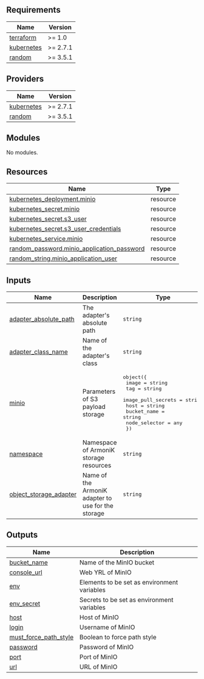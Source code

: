 <!-- BEGIN_TF_DOCS -->
## Requirements

| Name | Version |
|------|---------|
| <a name="requirement_terraform"></a> [terraform](#requirement\_terraform) | >= 1.0 |
| <a name="requirement_kubernetes"></a> [kubernetes](#requirement\_kubernetes) | >= 2.7.1 |
| <a name="requirement_random"></a> [random](#requirement\_random) | >= 3.5.1 |

## Providers

| Name | Version |
|------|---------|
| <a name="provider_kubernetes"></a> [kubernetes](#provider\_kubernetes) | >= 2.7.1 |
| <a name="provider_random"></a> [random](#provider\_random) | >= 3.5.1 |

## Modules

No modules.

## Resources

| Name | Type |
|------|------|
| [kubernetes_deployment.minio](https://registry.terraform.io/providers/hashicorp/kubernetes/latest/docs/resources/deployment) | resource |
| [kubernetes_secret.minio](https://registry.terraform.io/providers/hashicorp/kubernetes/latest/docs/resources/secret) | resource |
| [kubernetes_secret.s3_user](https://registry.terraform.io/providers/hashicorp/kubernetes/latest/docs/resources/secret) | resource |
| [kubernetes_secret.s3_user_credentials](https://registry.terraform.io/providers/hashicorp/kubernetes/latest/docs/resources/secret) | resource |
| [kubernetes_service.minio](https://registry.terraform.io/providers/hashicorp/kubernetes/latest/docs/resources/service) | resource |
| [random_password.minio_application_password](https://registry.terraform.io/providers/hashicorp/random/latest/docs/resources/password) | resource |
| [random_string.minio_application_user](https://registry.terraform.io/providers/hashicorp/random/latest/docs/resources/string) | resource |

## Inputs

| Name | Description | Type | Default | Required |
|------|-------------|------|---------|:--------:|
| <a name="input_adapter_absolute_path"></a> [adapter\_absolute\_path](#input\_adapter\_absolute\_path) | The adapter's absolute path | `string` | `"/adapters/object/s3/ArmoniK.Core.Adapters.S3.dll"` | no |
| <a name="input_adapter_class_name"></a> [adapter\_class\_name](#input\_adapter\_class\_name) | Name of the adapter's class | `string` | `"ArmoniK.Core.Adapters.S3.ObjectBuilder"` | no |
| <a name="input_minio"></a> [minio](#input\_minio) | Parameters of S3 payload storage | <pre>object({<br/>    image              = string<br/>    tag                = string<br/>    image_pull_secrets = string<br/>    host               = string<br/>    bucket_name        = string<br/>    node_selector      = any<br/>  })</pre> | n/a | yes |
| <a name="input_namespace"></a> [namespace](#input\_namespace) | Namespace of ArmoniK storage resources | `string` | n/a | yes |
| <a name="input_object_storage_adapter"></a> [object\_storage\_adapter](#input\_object\_storage\_adapter) | Name of the ArmoniK adapter to use for the storage | `string` | `"ArmoniK.Adapters.S3.ObjectStorage"` | no |

## Outputs

| Name | Description |
|------|-------------|
| <a name="output_bucket_name"></a> [bucket\_name](#output\_bucket\_name) | Name of the MinIO bucket |
| <a name="output_console_url"></a> [console\_url](#output\_console\_url) | Web YRL of MinIO |
| <a name="output_env"></a> [env](#output\_env) | Elements to be set as environment variables |
| <a name="output_env_secret"></a> [env\_secret](#output\_env\_secret) | Secrets to be set as environment variables |
| <a name="output_host"></a> [host](#output\_host) | Host of MinIO |
| <a name="output_login"></a> [login](#output\_login) | Username of MinIO |
| <a name="output_must_force_path_style"></a> [must\_force\_path\_style](#output\_must\_force\_path\_style) | Boolean to force path style |
| <a name="output_password"></a> [password](#output\_password) | Password of MinIO |
| <a name="output_port"></a> [port](#output\_port) | Port of MinIO |
| <a name="output_url"></a> [url](#output\_url) | URL of MinIO |
<!-- END_TF_DOCS -->
